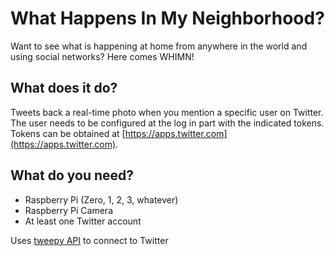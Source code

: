 # What Happens In My Neighborhood?
Want to see what is happening at home from anywhere in the world and using 
social networks? Here comes WHIMN! 

## What does it do?
Tweets back a real-time photo when you mention a specific user on Twitter.
The user needs to be configured at the log in part with the indicated tokens.
Tokens can be obtained at [https://apps.twitter.com](https://apps.twitter.com).

## What do you need?
 - Raspberry Pi (Zero, 1, 2, 3, whatever)
 - Raspberry Pi Camera
 - At least one Twitter account

 Uses [tweepy API](https://github.com/tweepy/tweepy) to connect to Twitter
